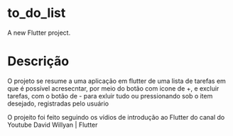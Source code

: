 # to_do_list

A new Flutter project.

# Descrição

O projeto se resume a uma aplicação em flutter de uma lista de tarefas em que é possível acresecntar, por meio do botão com icone de +, e excluir tarefas, com o botão de - para exluir tudo ou pressionando sob o item desejado, registradas pelo usuário

O projeito foi feito seguindo os vídios de introdução ao Flutter do canal do Youtube David Willyan | Flutter
